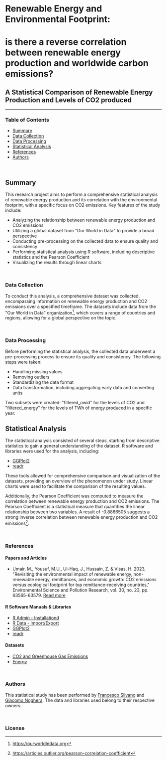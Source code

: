 # Renewable Energy and Environmental Footprint: <br>
# is there a reverse correlation between renewable energy production and worldwide carbon emissions?

## A Statistical Comparison of Renewable Energy Production and Levels of CO2 produced

---

### Table of Contents
- [Summary](#summary)
- [Data Collection](#data-collection)
- [Data Processing](#data-processing)
- [Statistical Analysis](#statistical-analysis)
- [References](#references)
- [Authors](#authors)

<br>

## Summary

This research project aims to perform a comprehensive statistical analysis of renewable energy production and its correlation with the environmental footprint, with a specific focus on CO2 emissions. Key features of the study include:

- Analyzing the relationship between renewable energy production and CO2 emissions
- Utilizing a global dataset from "Our World in Data" to provide a broad perspective
- Conducting pre-processing on the collected data to ensure quality and consistency
- Performing statistical analysis using R software, including descriptive statistics and the Pearson Coefficient
- Visualizing the results through linear charts

<br>

### Data Collection

To conduct this analysis, a comprehensive dataset was collected, encompassing information on renewable energy production and CO2 emissions over a specified timeframe. The datasets include data from the "Our World in Data" organization[^1], which covers a range of countries and regions, allowing for a global perspective on the topic.

<br>

### Data Processing

Before performing the statistical analysis, the collected data underwent a pre-processing process to ensure its quality and consistency. The following steps were taken:

- Handling missing values
- Removing outliers
- Standardizing the data format
- Data transformation, including aggregating early data and converting units

Two subsets were created: "filtered_owid" for the levels of CO2 and "filtered_energy" for the levels of TWh of energy produced in a specific year.

## Statistical Analysis

The statistical analysis consisted of several steps, starting from descriptive statistics to gain a general understanding of the dataset. R software and libraries were used for the analysis, including:

- [GGPlot2](https://ggplot2.tidyverse.org/index.html)
- [readr](https://cran.r-project.org/web/packages/readr/index.html)

These tools allowed for comprehensive comparison and visualization of the datasets, providing an overview of the phenomenon under study. Linear charts were used to facilitate the comparison of the resulting values.

Additionally, the Pearson Coefficient was computed to measure the correlation between renewable energy production and CO2 emissions. The Pearson Coefficient is a statistical measure that quantifies the linear relationship between two variables. A result of -0.8866505 suggests a strong inverse correlation between renewable energy production and CO2 emissions[^2].

<br>

### References

#### Papers and Articles

- Umair, M., Yousuf, M.U., Ul-Haq, J., Hussain, Z. & Visas, H. 2023, "Revisiting the environmental impact of renewable energy, non-renewable energy, remittances, and economic growth: CO2 emissions versus ecological footprint for top remittance-receiving countries," Environmental Science and Pollution Research, vol. 30, no. 23, pp. 63565-63579. [Read more](https://www.scopus.com/record/display.uri?eid=2-s2.0-85152668236&origin=resultslist&sort=plf-f&src=s&st1=renewables+AND+environmental+AND+footprint+AND+co2&sid=ab56510ac157cbb6850df078fbff0eae&sot=b&sdt=b&sl=65&s=TITLE-ABS-KEY%28renewables+AND+environmental+AND+footprint+AND+co2%29&relpos=13&citeCnt=0&searchTerm=)

#### R Software Manuals & Libraries

- [R Admin - Installationd]()
- [R Data - Import/Export](https://cran.r-project.org/doc/manuals/r-release/R-data.pdf)
- [GGPlot2](https://ggplot2.tidyverse.org/index.html)
- [readr](https://cran.r-project.org/web/packages/readr/index.html)

#### Datasets

- [CO2 and Greenhouse Gas Emissions](https://ourworldindata.org/co2-and-greenhouse-gas-emissions)
- [Energy](https://ourworldindata.org/energy)

<br>

### Authors

This statistical study has been performed by [Francesco Silvano](https://github.com/francescosilvano) and [Giacomo Noghera](https://github.com/giacomonoghera). The data and libraries used belong to their respective owners.

<br>

### License

[^1]: https://ourworldindata.org
[^2]: https://articles.outlier.org/pearson-correlation-coefficient
